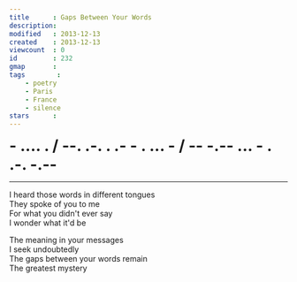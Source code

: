 ```yaml
---
title      : Gaps Between Your Words
description: 
modified   : 2013-12-13
created    : 2013-12-13
viewcount  : 0
id         : 232
gmap       : 
tags        :
    - poetry
    - Paris
    - France
    - silence
stars      : 
---
```



<div class="halfWidth" style="font-size: 2em; font-weight: bold;">- .... . / --. .-. . .- - . ... - / -- -.-- ... - . .-. -.--</div>

----

I heard those words in different tongues  
They spoke of you to me  
For what you didn't ever say  
I wonder what it'd be  

The meaning in your messages  
I seek undoubtedly  
The gaps between your words remain  
The greatest mystery

